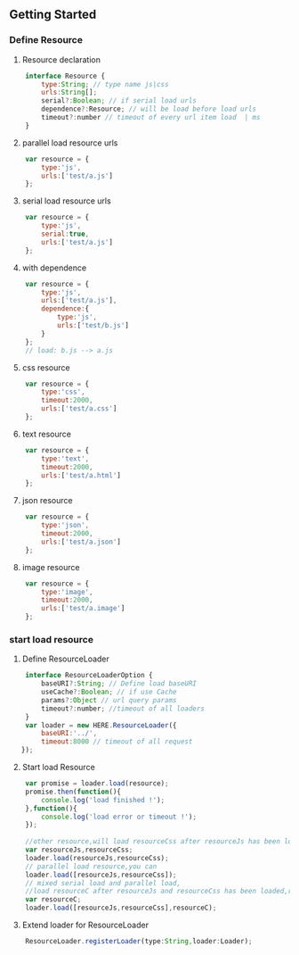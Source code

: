 ## Getting Started
### Define Resource
1. Resource declaration
```javascript
    interface Resource {
        type:String; // type name js|css
        urls:String[]; 
        serial?:Boolean; // if serial load urls
        dependence?:Resource; // will be load before load urls
        timeout?:number // timeout of every url item load  | ms
    }
```
2. parallel load resource urls 
```javascript
    var resource = {
        type:'js',
        urls:['test/a.js']
    };
```
3. serial load resource urls
```javascript
    var resource = {
        type:'js',
        serial:true,
        urls:['test/a.js']
    };
```
4. with dependence
```javascript
    var resource = {
        type:'js',
        urls:['test/a.js'],
        dependence:{
            type:'js',
            urls:['test/b.js']
        }
    };
    // load: b.js --> a.js
```
5. css resource
```javascript
    var resource = {
        type:'css',
        timeout:2000,
        urls:['test/a.css']
    };
```
6. text resource
```javascript
    var resource = {
        type:'text',
        timeout:2000,
        urls:['test/a.html']
    };
```
7. json resource
```javascript
    var resource = {
        type:'json',
        timeout:2000,
        urls:['test/a.json']
    };    
```
8. image resource
```javascript
    var resource = {
        type:'image',
        timeout:2000,
        urls:['test/a.image']
    };       
```
### start load resource
1. Define ResourceLoader
```javascript
    interface ResourceLoaderOption {
        baseURI?:String; // Define load baseURI
        useCache?:Boolean; // if use Cache
        params?:Object // url query params
        timeout?:number; //timeout of all loaders
    }
    var loader = new HERE.ResourceLoader({
        baseURI:'../',
        timeout:8000 // timeout of all request
   });
```
2. Start load Resource
```javascript
    var promise = loader.load(resource);
    promise.then(function(){
        console.log('load finished !');
    },function(){
        console.log('load error or timeout !');
    });
    
    //other resource,will load resourceCss after resourceJs has been loaded
    var resourceJs,resourceCss;
    loader.load(resourceJs,resourceCss);
    // parallel load resource,you can
    loader.load([resourceJs,resourceCss]);
    // mixed serial load and parallel load,
    //load resourceC after resourceJs and resourceCss has been loaded,resourceJs and resourceCss load parallel
    var resourceC;
    loader.load([resourceJs,resourceCss],resourceC);
```
3. Extend loader for ResourceLoader
```javascript
    ResourceLoader.registerLoader(type:String,loader:Loader);
```